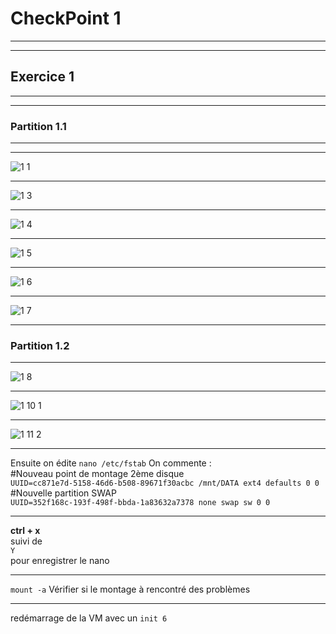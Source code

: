 # CheckPoint 1
***
***
## Exercice 1
***
***
### Partition 1.1
***
***
![1 1](https://github.com/user-attachments/assets/c922beb2-6e75-450b-b80b-62b333dc4102)
***
![1 3](https://github.com/user-attachments/assets/f0679592-51fd-46de-8220-ecc0b108af87)
***
![1 4](https://github.com/user-attachments/assets/8702e80f-2ece-43dc-b228-3d19ccf099b8)
***
![1 5](https://github.com/user-attachments/assets/12ade30d-598a-47f7-b0a9-08e8744481d8)
***
![1 6](https://github.com/user-attachments/assets/02617da2-a472-400b-b8a3-5e19cde03c1f)
***
![1 7](https://github.com/user-attachments/assets/b81cdd94-04a5-4765-8a06-bf296f2d5031)
***
### Partition 1.2
***
![1 8](https://github.com/user-attachments/assets/f1a7b398-a55f-487a-9705-3fa0fca9ecc3)
***
![1 10 1](https://github.com/user-attachments/assets/08a4d549-3653-44be-b279-c955f06be6f3)
***
![1 11 2](https://github.com/user-attachments/assets/8853903d-b83f-4b72-97c5-35aaf7dbb523)
***
Ensuite on édite
```nano /etc/fstab```
On commente :  
#Nouveau point de montage 2ème disque  
```UUID=cc871e7d-5158-46d6-b508-89671f30acbc /mnt/DATA ext4 defaults 0 0```  
#Nouvelle partition SWAP  
```UUID=352f168c-193f-498f-bbda-1a83632a7378 none swap sw 0 0```
***  
**ctrl + x**  
suivi de  
```Y```  
pour enregistrer le nano
***
```mount -a``` Vérifier si le montage à rencontré des problèmes  
***
redémarrage de la VM avec un ```init 6```

